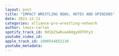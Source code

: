 ```yaml
---
layout: post
title: "IMPACT WRESTLING NEWS, NOTES AND OPINIONS"
date: 2021-12-11
categories: alliance-pro-wrestling-network
author: lewis-carlan
spotify_track_id: 0d1bZSwRuae6HgyUOT0Yy3
youtube_video_id: 
apple_track_id: 1000544652138
youtube_metadata: 
---
```

